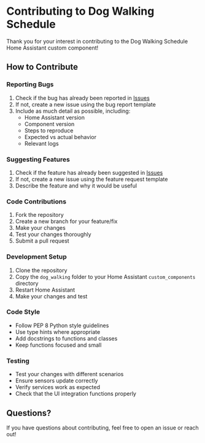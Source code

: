 # Contributing to Dog Walking Schedule

Thank you for your interest in contributing to the Dog Walking Schedule Home Assistant custom component!

## How to Contribute

### Reporting Bugs

1. Check if the bug has already been reported in [Issues](https://github.com/sebegerritsen/homeassistant-dog-walking/issues)
2. If not, create a new issue using the bug report template
3. Include as much detail as possible, including:
   - Home Assistant version
   - Component version
   - Steps to reproduce
   - Expected vs actual behavior
   - Relevant logs

### Suggesting Features

1. Check if the feature has already been suggested in [Issues](https://github.com/sebegerritsen/homeassistant-dog-walking/issues)
2. If not, create a new issue using the feature request template
3. Describe the feature and why it would be useful

### Code Contributions

1. Fork the repository
2. Create a new branch for your feature/fix
3. Make your changes
4. Test your changes thoroughly
5. Submit a pull request

### Development Setup

1. Clone the repository
2. Copy the `dog_walking` folder to your Home Assistant `custom_components` directory
3. Restart Home Assistant
4. Make your changes and test

### Code Style

- Follow PEP 8 Python style guidelines
- Use type hints where appropriate
- Add docstrings to functions and classes
- Keep functions focused and small

### Testing

- Test your changes with different scenarios
- Ensure sensors update correctly
- Verify services work as expected
- Check that the UI integration functions properly

## Questions?

If you have questions about contributing, feel free to open an issue or reach out! 